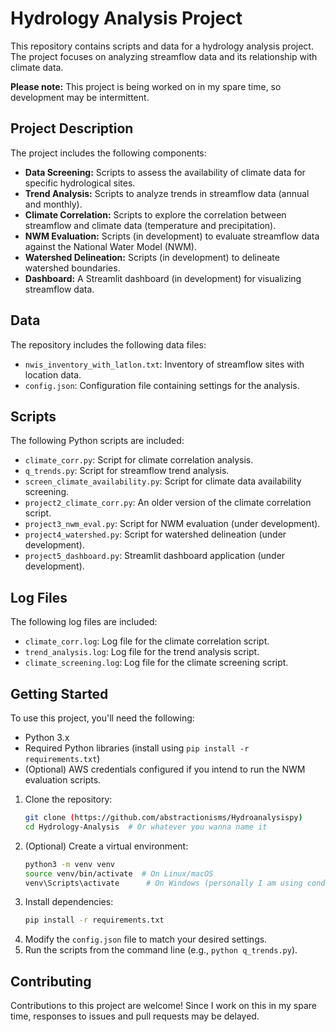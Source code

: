 # Hydrology Analysis Project

This repository contains scripts and data for a hydrology analysis project. The project focuses on analyzing streamflow data and its relationship with climate data.

**Please note:** This project is being worked on in my spare time, so development may be intermittent.

## Project Description

The project includes the following components:

* **Data Screening:** Scripts to assess the availability of climate data for specific hydrological sites.
* **Trend Analysis:** Scripts to analyze trends in streamflow data (annual and monthly).
* **Climate Correlation:** Scripts to explore the correlation between streamflow and climate data (temperature and precipitation).
* **NWM Evaluation:** Scripts (in development) to evaluate streamflow data against the National Water Model (NWM).
* **Watershed Delineation:** Scripts (in development) to delineate watershed boundaries.
* **Dashboard:** A Streamlit dashboard (in development) for visualizing streamflow data.

## Data

The repository includes the following data files:

* `nwis_inventory_with_latlon.txt`:  Inventory of streamflow sites with location data.
* `config.json`:  Configuration file containing settings for the analysis.

## Scripts

The following Python scripts are included:

* `climate_corr.py`:  Script for climate correlation analysis.
* `q_trends.py`: Script for streamflow trend analysis.
* `screen_climate_availability.py`: Script for climate data availability screening.
* `project2_climate_corr.py`:  An older version of the climate correlation script.
* `project3_nwm_eval.py`:  Script for NWM evaluation (under development).
* `project4_watershed.py`: Script for watershed delineation (under development).
* `project5_dashboard.py`:  Streamlit dashboard application (under development).

## Log Files

The following log files are included:

* `climate_corr.log`: Log file for the climate correlation script.
* `trend_analysis.log`: Log file for the trend analysis script.
* `climate_screening.log`: Log file for the climate screening script.

## Getting Started

To use this project, you'll need the following:

* Python 3.x
* Required Python libraries (install using `pip install -r requirements.txt`)
* (Optional) AWS credentials configured if you intend to run the NWM evaluation scripts.

1.  Clone the repository:  
    ```bash
    git clone (https://github.com/abstractionisms/Hydroanalysispy)
    cd Hydrology-Analysis  # Or whatever you wanna name it
    ```
2.  (Optional) Create a virtual environment:
    ```bash
    python3 -m venv venv
    source venv/bin/activate  # On Linux/macOS
    venv\Scripts\activate      # On Windows (personally I am using conda...)
    ```
3.  Install dependencies:
    ```bash
    pip install -r requirements.txt
    ```
4.  Modify the `config.json` file to match your desired settings.
5.  Run the scripts from the command line (e.g., `python q_trends.py`).

## Contributing

Contributions to this project are welcome!  Since I work on this in my spare time, responses to issues and pull requests may be delayed.
